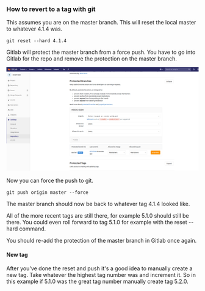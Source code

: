 ### How to revert to a tag with git

This assumes you are on the master branch.  This will reset the local master
to whatever 4.1.4 was.

```
git reset --hard 4.1.4
```

Gitlab will protect the master branch from a force push.  You have to go into Gitlab for the repo
and remove the protection on the master branch.

![Diagram](screenshots/revert.png)


Now you can force the push to git.

```
git push origin master --force
```

The master branch should now be back to whatever tag 4.1.4 looked like.

All of the more recent tags are still there, for example 5.1.0 should still be there.  You could even roll forward to
tag 5.1.0 for example with the reset --hard command.

You should re-add the protection of the master branch in Gitlab once again.

#### New tag

After you've done the reset and push it's a good idea to manually create a new tag.  Take whatever the 
highest tag number was and increment it.  So in this example if 5.1.0 was the great tag number manually create
tag 5.2.0.